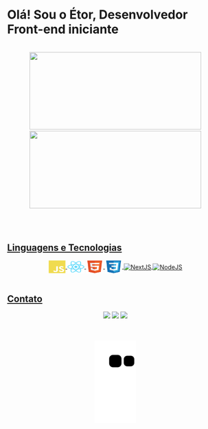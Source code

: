 <h1>Olá! Sou o Étor, Desenvolvedor Front-end iniciante</h1>
<div align="center">
  <br>
  <a href="https://github.com/EtorLucca">
  <img height="180em" width="400em" src="https://github-readme-stats.vercel.app/api?username=EtorLucca&show_icons=true&theme=dracula&include_all_commits=true&count_private=true"/>
  <img height="180em" width="400em" src="https://github-readme-stats.vercel.app/api/top-langs/?username=EtorLucca&layout=compact&langs_count=7&theme=dracula"/>
</div>
<h2></h2>
<br>
<h2>Linguagens e Tecnologias</h2>
<div align="center">
  <img align="center" alt="Javascript" height="30" width="40" src="https://raw.githubusercontent.com/devicons/devicon/master/icons/javascript/javascript-plain.svg">
  <img align="center" alt="React" height="30" width="40" src="https://raw.githubusercontent.com/devicons/devicon/master/icons/react/react-original.svg">
  <img align="center" alt="HTML5" height="30" width="40" src="https://raw.githubusercontent.com/devicons/devicon/master/icons/html5/html5-original.svg">
  <img align="center" alt="CSS3" height="30" width="40" src="https://raw.githubusercontent.com/devicons/devicon/master/icons/css3/css3-original.svg">
  <img align="center" alt="NextJS" height="30" width="40" src="https://cdn.jsdelivr.net/gh/devicons/devicon/icons/nextjs/nextjs-original.svg">
  <img align="center" alt="NodeJS" height="80" width="60" src="https://cdn.jsdelivr.net/gh/devicons/devicon/icons/nodejs/nodejs-original-wordmark.svg">
</div>
  
<br>
<h2>Contato</h2>
<div align="center"> 
  <a href="https://instagram.com/etorlucca" target="_blank"><img src="https://img.shields.io/badge/-Instagram-%23E4405F?style=for-the-badge&logo=instagram&logoColor=white" target="_blank"></a> 
  <a href = "mailto:etor.lucca78@gmail.com"><img src="https://img.shields.io/badge/Gmail-D14836?style=for-the-badge&logo=gmail&logoColor=white" target="_blank"></a>
  <a href="https://www.linkedin.com/in/etorlucca" target="_blank"><img src="https://img.shields.io/badge/-LinkedIn-%230077B5?style=for-the-badge&logo=linkedin&logoColor=white" target="_blank"></a> 
<br><br><br>
  
  ![Snake animation](https://github.com/EtorLucca/EtorLucca/blob/output/github-contribution-grid-snake.svg)
  
</div>
